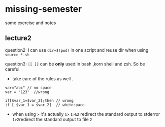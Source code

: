 # missing-semester
some exercise and notes

## lecture2
question2: I can use `dir=$(pwd)` in one script and reuse dir when using `source *.sh` 

question3: `[[ ]]` can be **only** used in bash ,korn shell and zsh. So be careful.
* take care of the rules as well . 
```
var="abc" // no space	
var = "123"  //wrong

if[$var_1=$var_2];then // wrong
if [ $var_1 = $var_2]  // whitespace

```
* when using `>` it's actually `1>`
  `1>&2` redirect the standard output to stderror 
  `1>2`redirect the standard output to file `2`
 
